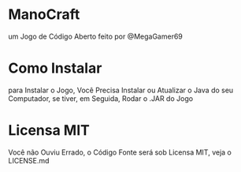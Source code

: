 # ManoCraft
um Jogo de Código Aberto feito por @MegaGamer69

# Como Instalar
para Instalar o Jogo, Você Precisa Instalar ou Atualizar o Java do seu Computador, se tiver, em Seguida, Rodar o .JAR do Jogo

# Licensa MIT
Você não Ouviu Errado, o Código Fonte será sob Licensa MIT, veja o LICENSE.md
